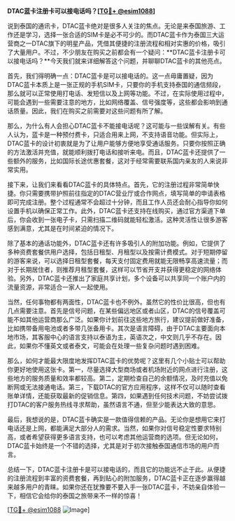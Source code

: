 **DTAC蓝卡注册卡可以接电话吗？[[TG💪+ @esim1088](https://t.me/s/esim1088)]**

说到泰国的通讯卡，DTAC蓝卡绝对是很多人关注的焦点。无论是来泰国旅游、工作还是学习，选择一张合适的SIM卡是必不可少的。而DTAC蓝卡作为泰国三大运营商之一DTAC旗下的明星产品，凭借其便捷的注册流程和相对实惠的价格，吸引了大量用户。不过，不少朋友在购买之前都会有一个疑问：**DTAC蓝卡注册卡可以接电话吗？**今天我们就来详细解答这个问题，并聊聊DTAC蓝卡的其他亮点。

首先，我们得明确一点：DTAC蓝卡是可以接电话的。这一点毋庸置疑，因为DTAC蓝卡本质上是一张正规的手机SIM卡，只要你的手机支持泰国的通信频段，那么就可以正常使用打电话、发短信以及上网等功能。不过，在实际使用过程中，可能会遇到一些需要注意的地方，比如网络覆盖、信号强度等，这些都会影响到通话质量。因此，我们在购买之前需要对这些问题有所了解。

那么，为什么有人会担心DTAC蓝卡不能接电话呢？这可能与一些误解有关。有些人认为，蓝卡是一种预付费卡，只适合用来上网，不支持语音功能。但实际上，DTAC蓝卡的设计初衷就是为了让用户能够方便地享受通话服务。只要你按照正确的方法激活并充值，就能顺利拨打电话和接听来电。而且，DTAC蓝卡还提供了一些额外的服务，比如国际长途优惠套餐，这对于经常需要联系国内亲友的人来说非常实用。

接下来，让我们来看看DTAC蓝卡的具体特点。首先，它的注册过程非常简单快捷。你只需要携带护照前往指定的DTAC营业厅或合作网点，填写简单的申请表格即可完成注册。整个过程通常不会超过十分钟，而且工作人员还会耐心指导你如何设置手机以确保正常工作。此外，DTAC蓝卡还支持在线购买，通过官方渠道下单后，你会收到一张电子卡，只需扫描二维码就能轻松激活。这种灵活性让很多游客感到满意，尤其是在时间紧迫的情况下。

除了基本的通话功能外，DTAC蓝卡还有许多吸引人的附加功能。例如，它提供了多种资费套餐供用户选择，包括日租型、月租型以及按需计费模式。对于短期停留的游客来说，可以选择日租型套餐，每天支付固定费用就能无限畅享高速流量；而对于长期居住者，则推荐月租型套餐，这样可以节省开支并获得更稳定的网络体验。另外，DTAC蓝卡还推出了家庭共享计划，多个设备可以共享同一个账户内的流量资源，非常适合一家人一起使用。

当然，任何事物都有两面性，DTAC蓝卡也不例外。虽然它的性价比很高，但也有几点需要注意。首先是信号问题，在某些偏远地区或者山区，DTAC的信号覆盖可能不如其他运营商那么广泛。如果你计划前往这些地方旅行，建议提前做好准备，比如携带备用电池或者多带几张备用卡。其次是语言障碍，由于DTAC主要面向本地市场，其客服中心的语言支持以泰语为主，英语次之，中文则几乎不存在。因此，如果你不懂英文或者泰文，可能会在处理一些复杂问题时遇到困难。

那么，如何才能最大限度地发挥DTAC蓝卡的优势呢？这里有几个小贴士可以帮助你更好地使用这张卡。第一，尽量选择大型商场或者机场附近的网点进行注册，这些地方的服务质量和效率都较高。第二，定期检查自己的余额情况，及时充值以免断网或无法接通电话。第三，下载DTAC的官方应用程序，这样不仅可以随时查看账单详情，还能获取最新的促销信息。第四，如果遇到任何技术问题，不妨尝试拨打DTAC的客户服务热线寻求帮助，虽然语言不通，但至少能表达大致的意思。

最后，我想说的是，DTAC蓝卡确实是一款值得信赖的产品。无论你是想用它来打电话还是上网，都能满足大部分人的需求。当然，如果你对信号稳定性要求特别高，或者希望获得更多语言支持，也可以考虑其他运营商的选项。但无论如何，DTAC蓝卡始终是一个不错的选择，尤其是对于初次接触泰国通信市场的用户而言。

总结一下，DTAC蓝卡注册卡是可以接电话的，而且它的功能远不止于此。从便捷的注册流程到丰富的资费套餐，再到贴心的附加服务，DTAC蓝卡正在逐步赢得越来越多用户的青睐。如果你还在犹豫要不要入手一张DTAC蓝卡，不妨亲自体验一下，相信它会给你的泰国之旅带来不一样的惊喜！

[[TG💪+ @esim1088](https://t.me/s/esim1088) ![Image](https://i.postimg.cc/4NQfJmqS/Snipaste-2025-05-13-00-14-12.png)]